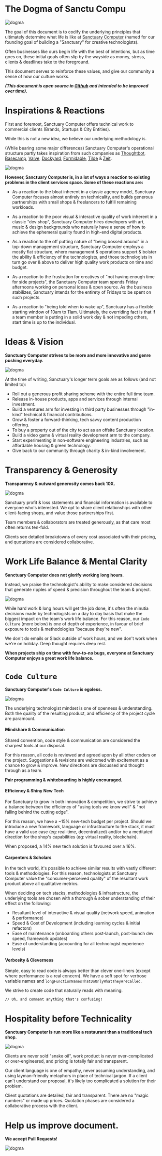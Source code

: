 # The Dogma of Sanctu Compu

![dogma](http://i.giphy.com/hyjJ2rylpztrG.gif)

The goal of this document is to codify the underlying principles that ultimately determine what life is like at [Sanctuary Computer](http://sanctuary.computer) (named for our founding goal of building a "Sanctuary" for creative technologists).

Often businesses like ours begin life with the best of intentions, but as time goes on, these initial goals often slip by the wayside as money, stress, clients & deadlines take to the foreground.

This document serves to reinforce these values, and give our community a sense of how our culture works.

***(This document is open source in [Github](github.com/sanctuarycomputer/studio) and intended to be improved over time).***

# Inspirations & Reactions

First and foremost, Sanctuary Computer offers technical work to commercial clients (Brands, Startups & City Entities).

While this is not a new idea, we believe our underlying methodology is.

(While bearing some major differences) Sanctuary Computer's operational structure partly takes inspiration from such companies as [Thoughtbot](https://thoughtbot.com/), [Basecamp](https://m.signalvnoise.com/?gi=607f897ab581), [Valve](http://www.valvesoftware.com/company/Valve_Handbook_LowRes.pdf), [Dockyard](https://dockyard.com/blog), [Formidable](https://formidable.com/), [Tilde](http://www.tilde.io/) & [Zeit](https://zeit.co/oss).

![dogma](http://i.giphy.com/bB4MxsqffqiwU.gif)

**However, Sanctuary Computer is, in a lot of ways a reaction to existing problems in the client services space. Some of these reactions are:**

- As a reaction to the bloat inherent in a classic agency model, Sanctuary Computer focuses almost entirely on technicality, and builds generous partnerships with small shops & freelancers to fulfill remaining workloads.

- As a reaction to the poor visual & interactive quality of work inherent in a classic "dev shop", Sanctuary Computer hires developers with art, music & design backgrounds who naturally have a sense of how to achieve the ephemeral quality found in high-end digital products.

- As a reaction to the off putting nature of "being bossed around" in a top-down management structure, Sanctuary Computer employs a mostly flat structure, where management & operations support & bolster the ability & efficiency of the technologists, and those technologists in turn go over & above to deliver high quality work products on time and budget.

- As a reaction to the frustration for creatives of "not having enough time for side projects", the Sanctuary Computer team spends Friday afternoons working on personal ideas & open source. As the business stabilizes, Sanctuary intends for the entirety of Fridays to be spent on such projects.

- As a reaction to "being told when to wake up", Sanctuary has a flexible starting window of 10am to 11am. Ultimately, the overriding fact is that if a team member is putting in a solid work day & not impeding others, start time is up to the individual.

# Ideas & Vision

**Sanctuary Computer strives to be more and more innovative and genre pushing everyday.**

![dogma](http://i.giphy.com/vIDSJ20vqFHsk.gif)

At the time of writing, Sanctuary's longer term goals are as follows (and not limited to):

- Roll out a generous profit sharing scheme with the entire full time team.
- Release in-house products, apps and services through internal investment.
- Build a ventures arm for investing in third party businesses through "in-kind" technical & financial contributions.
- Grow & foster a forward-thinking, tech savvy content production offering.
- To buy a property out of the city to act as an offsite Sanctuary location.
- Build a video game & virtual reality development arm to the company.
- Start experimenting in non-software engineering industries, such as affordable housing & green technology.
- Give back to our community through charity & in-kind involvement.

# Transparency & Generosity

**Transparency & outward generosity comes back 10X.**

![dogma](http://i.giphy.com/XUwa7I4j1YXy8.gif)

Sanctuary profit & loss statements and financial information is available to everyone who's interested. We opt to share client relationships with other client-facing shops, and value those partnerships first.

Team members & collaborators are treated generously, as that care most often returns ten-fold.

Clients see detailed breakdowns of every cost associated with their pricing, and quotations are considered collaborative.

# Work Life Balance & Mental Clarity

**Sanctuary Computer does not glorify working long hours.**

Instead, we praise the technologist's ability to make considered decisions that generate ripples of speed & precision throughout the team & project.

![dogma](http://i.giphy.com/X5AvHwnhB3q7e.gif)

While hard work & long hours will get the job done, it's often the minutia decisions made by technologists on a day to day basis that make the biggest impact on the team's work life balance. For this reason, our `Code Culture` (more below) is one of depth of experience, in favour of brief exposure to tools & methodologies "because they're new".

We don't do emails or Slack outside of work hours, and we don't work when we're on holiday. Deep thought requires deep rest.

**When projects ship on time with few-to-no bugs, everyone at Sanctuary Computer enjoys a great work life balance.**

# `Code Culture`

**Sanctuary Computer's `Code Culture` is egoless.**

![dogma](http://i.giphy.com/FAjzkxvRwlyXS.gif)

The underlying technologist mindset is one of openness & understanding. Both the quality of the resulting product, and efficiency of the project cycle are paramount.

#### Mindshare & Communication

Shared convention, code style & communication are considered the sharpest tools at our disposal.

For this reason, all code is reviewed and agreed upon by all other coders on the project. Suggestions & revisions are welcomed with excitement as a chance to grow & improve. New directions are discussed and thought through as a team.

**Pair programming & whiteboarding is highly encouraged.**

#### Efficiency & Shiny New Tech

For Sanctuary to grow in both innovation & competition, we strive to achieve a balance between the efficiency of "using tools we know well" & "not falling behind the cutting edge".

For this reason, we have a ~15% new-tech budget per project. Should we introduce a new framework, language or infrastructure to the stack, it must have a valid use case (eg: real-time, decentralized) and/or be a meditated direction for the shop's capabilities (eg: virtual reality, blockchain).

When proposed, a 14% new tech solution is favoured over a 16%.

#### Carpenters & Scholars

 In the tech world, it's possible to achieve similar results with vastly different tools & methodologies. For this reason, technologists at Sanctuary Computer value the "consumer-perceived quality" of the resultant work product above all qualitative metrics.

When deciding on tech stacks, methodologies & infrastructure, the underlying tools are chosen with a thorough & sober understanding of their effect on the following:

- Resultant level of interactive & visual quality (network speed, animation & performance)
- Speed & Cost of Development (including learning cycles & initial refactors)
- Ease of maintenance (onboarding others post-launch, post-launch dev speed, framework updates)
- Ease of understanding (accounting for all technologist experience levels)

#### Verbosity & Cleverness

Simple, easy to read code is always better than clever one-liners (except where performance is a real concern). We have a soft spot for verbose variable names and `longFunctionNamesThatDoOnlyWhatTheyAreCalled`.

We strive to create code that naturally reads with meaning.

`// Oh, and comment anything that's confusing!`

# Hospitality before Technicality

**Sanctuary Computer is run more like a restaurant than a traditional tech shop.**

![dogma](http://i.giphy.com/XuHwCI6vF1iHC.gif)

Clients are never sold "snake oil", work product is never over-complicated or over-engineered, and pricing is totally fair and transparent.

Our client language is one of empathy, never assuming understanding, and using layman-friendly metaphors in place of technical jargon. If a client can't understand our proposal, it's likely too complicated a solution for their problem.

Client quotations are detailed, fair and transparent. There are no "magic numbers" or made up prices. Quotation phases are considered a collaborative process with the client.

# Help us improve document.

**We accept Pull Requests!**

![dogma](http://i.giphy.com/2v8O3tFkc88tq.gif)


